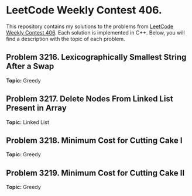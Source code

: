 # LeetCode Weekly Contest 406.

This repository contains my solutions to the problems from [LeetCode Weekly Contest 406](https://leetcode.com/contest/weekly-contest-406/). Each solution is implemented in C++. Below, you will find a description with the topic of each problem.

## Problem 3216. Lexicographically Smallest String After a Swap

**Topic:** Greedy

## Problem 3217. Delete Nodes From Linked List Present in Array

**Topic:** Linked List

## Problem 3218. Minimum Cost for Cutting Cake I

**Topic:** Greedy

## Problem 3219. Minimum Cost for Cutting Cake II

**Topic:** Greedy

